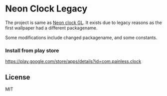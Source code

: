 # Neon Clock Legacy
The project is same as [Neon clock GL](https://github.com/sunnygoyal/neon-clock-gl). It exists due to legacy reasons as the first wallpaper had a different packagename.

Some modifications include changed packagename, and some constants.

### Install from play store
https://play.google.com/store/apps/details?id=com.painless.clock

License
----
MIT
